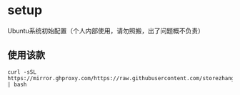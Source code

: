 # setup
Ubuntu系统初始配置（个人内部使用，请勿照搬，出了问题概不负责）

## 使用该款
```shell
curl -sSL https://mirror.ghproxy.com/https://raw.githubusercontent.com/storezhang/setup/master/setup.sh | bash
```
